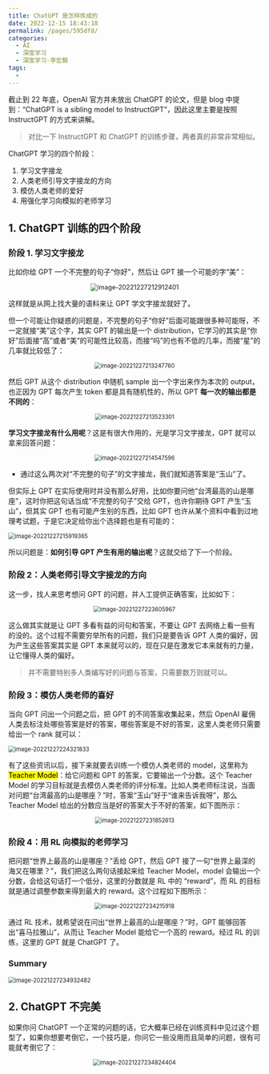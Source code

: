 ```yaml
---
title: ChatGPT 是怎样炼成的
date: 2022-12-15 18:43:18
permalink: /pages/595df8/
categories:
  - AI
  - 深度学习
  - 深度学习-李宏毅
tags:
  - 
---
```


截止到 22 年底，OpenAI 官方并未放出 ChatGPT 的论文，但是 blog 中提到：“ChatGPT is a sibling model to InstructGPT”，因此这里主要是按照 InstructGPT 的方式来讲解。

> 对比一下 InstructGPT 和 ChatGPT 的训练步骤，两者真的非常非常相似。

ChatGPT 学习的四个阶段：

1. 学习文字接龙
2. 人类老师引导文字接龙的方向
3. 模仿人类老师的爱好
4. 用强化学习向模拟的老师学习

## 1. ChatGPT 训练的四个阶段

### 阶段 1. 学习文字接龙

比如你给 GPT 一个不完整的句子“你好”，然后让 GPT 接一个可能的字“美”：

<center><img src="https://notebook-img-1304596351.cos.ap-beijing.myqcloud.com/img/image-20221227212912401.png" alt="image-20221227212912401" style="zoom:90%;" /></center>

这样就是从网上找大量的语料来让 GPT 学文字接龙就好了。

但一个可能让你疑惑的问题是，不完整的句子“你好”后面可能跟很多种可能呀，不一定就接“美”这个字，其实 GPT 的输出是一个 distribution，它学习的其实是“你好”后面接“高”或者“美”的可能性比较高，而接“吗”的也有不低的几率，而接“星”的几率就比较低了：

<center><img src="https://notebook-img-1304596351.cos.ap-beijing.myqcloud.com/img/image-20221227213247760.png" alt="image-20221227213247760" style="zoom:80%;" /></center>

然后 GPT 从这个 distribution 中随机 sample 出一个字出来作为本次的 output，也正因为 GPT 每次产生 token 都是具有随机性的，所以 GPT **每一次的输出都是不同的**：

<center><img src="https://notebook-img-1304596351.cos.ap-beijing.myqcloud.com/img/image-20221227213523301.png" alt="image-20221227213523301" style="zoom:80%;" /></center>

**学习文字接龙有什么用呢**？这是有很大作用的，光是学习文字接龙，GPT 就可以拿来回答问题：

<center><img src="https://notebook-img-1304596351.cos.ap-beijing.myqcloud.com/img/image-20221227214547596.png" alt="image-20221227214547596" style="zoom:80%;" /></center>

+ 通过这么两次对“不完整的句子”的文字接龙，我们就知道答案是“玉山”了。

但实际上 GPT 在实际使用时并没有那么好用，比如你要问他“台湾最高的山是哪座”，这时你把这句话当成“不完整的句子”交给 GPT，也许你期待 GPT 产生“玉山”，但其实 GPT 也有可能产生别的东西，比如 GPT 也许从某个资料中看到过地理考试题，于是它决定给你出个选择题也是有可能的：

<img src="https://notebook-img-1304596351.cos.ap-beijing.myqcloud.com/img/image-20221227215919365.png" alt="image-20221227215919365" style="zoom:80%;" />

所以问题是：**如何引导 GPT 产生有用的输出呢**？这就交给了下一个阶段。

### 阶段 2：人类老师引导文字接龙的方向

这一步，找人来思考想问 GPT 的问题，并人工提供正确答案，比如如下：

<center><img src="https://notebook-img-1304596351.cos.ap-beijing.myqcloud.com/img/image-20221227223605967.png" alt="image-20221227223605967" style="zoom:80%;" /></center>

这么做其实就是让 GPT 多看有益的问句和答案，不要让 GPT 去网络上看一些有的没的。这个过程不需要穷举所有的问题，我们只是要告诉 GPT 人类的偏好，因为产生这些答案其实是 GPT 本来就可以的，现在只是在激发它本来就有的力量，让它懂得人类的偏好。

> 并不需要特别多人类编写好的问题与答案，只需要数万则就可以。

### 阶段 3：模仿人类老师的喜好

当向 GPT 问出一个问题之后，把 GPT 的不同答案收集起来，然后 OpenAI 雇佣人类去标注处哪些答案是好的答案，哪些答案是不好的答案，这里人类老师只需要给出一个 rank 就可以：

<img src="https://notebook-img-1304596351.cos.ap-beijing.myqcloud.com/img/image-20221227224321833.png" alt="image-20221227224321833" style="zoom:80%;" />

有了这些资讯以后，接下来就要去训练一个模仿人类老师的 model，这里称为 <mark>Teacher Model</mark>：给它问题和 GPT 的答案，它要输出一个分数。这个 Teacher Model 的学习目标就是去模仿人类老师的评分标准。比如人类老师标注说，当面对问题“台湾最高的山是哪座？”时，答案“玉山”好于“谁来告诉我呀”，那么 Teacher Model 给出的分数应当是好的答案大于不好的答案，如下图所示：

<center><img src="https://notebook-img-1304596351.cos.ap-beijing.myqcloud.com/img/image-20221227231852613.png" alt="image-20221227231852613" style="zoom:80%;" /></center>

### 阶段 4：用 RL 向模拟的老师学习

把问题“世界上最高的山是哪座？”丢给 GPT，然后 GPT 接了一句“世界上最深的海又在哪里？”，我们把这么两句话接起来给 Teacher Model，model 会输出一个分数，会给这句话打一个低分，这里的分数就是 RL 中的 “reward”，而 RL 的目标就是通过调整参数来得到最大的 reward。这个过程如下图所示：

<center><img src="https://notebook-img-1304596351.cos.ap-beijing.myqcloud.com/img/image-20221227234215918.png" alt="image-20221227234215918" style="zoom:80%;" /></center>

通过 RL 技术，就希望说在问出“世界上最高的山是哪座？”时，GPT 能够回答出“喜马拉雅山”，从而让 Teacher Model 能给它一个高的 reward。经过 RL 的训练，这里的 GPT 就是 ChatGPT 了。

### Summary

<img src="https://notebook-img-1304596351.cos.ap-beijing.myqcloud.com/img/image-20221227234932482.png" alt="image-20221227234932482" style="zoom:80%;" />

## 2. ChatGPT 不完美

如果你问 ChatGPT 一个正常的问题的话，它大概率已经在训练资料中见过这个题型了，如果你想要考倒它，一个技巧是，你问它一些没用而且简单的问题，很有可能就考倒它了：

<center><img src="https://notebook-img-1304596351.cos.ap-beijing.myqcloud.com/img/image-20221227234824404.png" alt="image-20221227234824404" style="zoom:80%;" /></center>
